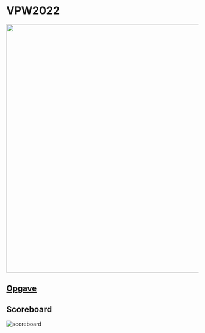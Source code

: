 # VPW2022

<p align="center">
  <img width="650px" src="https://www.vlaamseprogrammeerwedstrijd.be/current/images/vpw2022_logo_header.png">
</p>

## [Opgave](https://github.com/vlaamseprogrammeerwedstrijd/opgaves/tree/master/2022)


## Scoreboard 

![scoreboard](https://media.discordapp.net/attachments/850469582917074966/960590278702547064/unknown.png)

